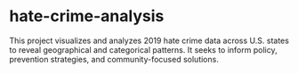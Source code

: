 # hate-crime-analysis
This project visualizes and analyzes 2019 hate crime data across U.S. states to reveal geographical and categorical patterns. It seeks to inform policy, prevention strategies, and community-focused solutions.
